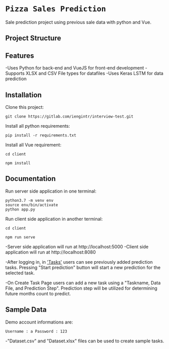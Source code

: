 # `Pizza Sales Prediction` 

Sale prediction project using previous sale data with python and Vue.

## Project Structure

## Features

-Uses Python for back-end and VueJS for front-end development 
-Supports XLSX and CSV File types for datafiles
-Uses Keras LSTM for data prediction

## Installation

Clone this project:

`git clone https://gitlab.com/iengintr/interview-test.git`

Install all python requirements: 

`pip install -r requirements.txt`

Install all Vue requirement:

```
cd client

npm install
```

## Documentation

Run server side application in one terminal:

```
python3.7 -m venv env
source env/bin/activate
python app.py
```

Run client side application in another terminal:

```
cd client

npm run serve
```

-Server side application will run at http://localhost:5000 
-Client side application will run at http://localhost:8080

-After logging in, in ['Tasks'](http://localhost:8080/tasks) users can see previously added prediction tasks. Pressing "Start prediction" button will start a new prediction for the selected task.

-On Create Task Page users can add a new task using a "Taskname, Data File, and Prediction Step". Prediction step will be utilized for determining future months count to predict.

## Sample Data

Demo account informations are:

`Username : a Password : 123`

-"Dataset.csv" and "Dataset.xlsx" files can be used to create sample tasks.